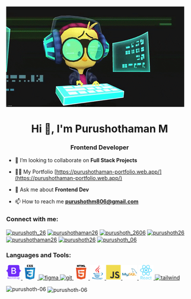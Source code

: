![Alt text](./ANIMATED%20GIF%202.gif)
<h1 align="center">Hi 👋, I'm Purushothaman M</h1>
<h3 align="center">Frontend Developer</h3>

- 👯 I’m looking to collaborate on **Full Stack Projects**

- 👨‍💻 My Portfolio [https://purushothaman-portfolio.web.app/](https://purushothaman-portfolio.web.app/)

- 💬 Ask me about **Frontend Dev**

- 📫 How to reach me **purushothm806@gmail.com**

<h3 align="left">Connect with me:</h3>
<p align="left">
<a href="https://dev.to/purushoth_26" target="blank"><img align="center" src="https://raw.githubusercontent.com/rahuldkjain/github-profile-readme-generator/master/src/images/icons/Social/devto.svg" alt="purushoth_26" height="30" width="40" /></a>
<a href="https://linkedin.com/in/purushothaman26" target="blank"><img align="center" src="https://raw.githubusercontent.com/rahuldkjain/github-profile-readme-generator/master/src/images/icons/Social/linked-in-alt.svg" alt="purushothaman26" height="30" width="40" /></a>
<a href="https://instagram.com/purushoth_2606" target="blank"><img align="center" src="https://raw.githubusercontent.com/rahuldkjain/github-profile-readme-generator/master/src/images/icons/Social/instagram.svg" alt="purushoth_2606" height="30" width="40" /></a>
<a href="https://dribbble.com/purushoth26" target="blank"><img align="center" src="https://raw.githubusercontent.com/rahuldkjain/github-profile-readme-generator/master/src/images/icons/Social/dribbble.svg" alt="purushoth26" height="30" width="40" /></a>
<a href="https://www.behance.net/purushothaman26" target="blank"><img align="center" src="https://raw.githubusercontent.com/rahuldkjain/github-profile-readme-generator/master/src/images/icons/Social/behance.svg" alt="purushothaman26" height="30" width="40" /></a>
<a href="https://www.codechef.com/users/purushoth26" target="blank"><img align="center" src="https://cdn.jsdelivr.net/npm/simple-icons@3.1.0/icons/codechef.svg" alt="purushoth26" height="30" width="40" /></a>
<a href="https://www.leetcode.com/purushoth_06" target="blank"><img align="center" src="https://raw.githubusercontent.com/rahuldkjain/github-profile-readme-generator/master/src/images/icons/Social/leet-code.svg" alt="purushoth_06" height="30" width="40" /></a>
</p>

<h3 align="left">Languages and Tools:</h3>
<p align="left"> <a href="https://getbootstrap.com" target="_blank" rel="noreferrer"> <img src="https://raw.githubusercontent.com/devicons/devicon/master/icons/bootstrap/bootstrap-plain-wordmark.svg" alt="bootstrap" width="40" height="40"/> </a> <a href="https://www.w3schools.com/css/" target="_blank" rel="noreferrer"> <img src="https://raw.githubusercontent.com/devicons/devicon/master/icons/css3/css3-original-wordmark.svg" alt="css3" width="40" height="40"/> </a> <a href="https://www.figma.com/" target="_blank" rel="noreferrer"> <img src="https://www.vectorlogo.zone/logos/figma/figma-icon.svg" alt="figma" width="40" height="40"/> </a> <a href="https://git-scm.com/" target="_blank" rel="noreferrer"> <img src="https://www.vectorlogo.zone/logos/git-scm/git-scm-icon.svg" alt="git" width="40" height="40"/> </a> <a href="https://www.w3.org/html/" target="_blank" rel="noreferrer"> <img src="https://raw.githubusercontent.com/devicons/devicon/master/icons/html5/html5-original-wordmark.svg" alt="html5" width="40" height="40"/> </a> <a href="https://www.java.com" target="_blank" rel="noreferrer"> <img src="https://raw.githubusercontent.com/devicons/devicon/master/icons/java/java-original.svg" alt="java" width="40" height="40"/> </a> <a href="https://developer.mozilla.org/en-US/docs/Web/JavaScript" target="_blank" rel="noreferrer"> <img src="https://raw.githubusercontent.com/devicons/devicon/master/icons/javascript/javascript-original.svg" alt="javascript" width="40" height="40"/> </a> <a href="https://www.mysql.com/" target="_blank" rel="noreferrer"> <img src="https://raw.githubusercontent.com/devicons/devicon/master/icons/mysql/mysql-original-wordmark.svg" alt="mysql" width="40" height="40"/> </a> <a href="https://reactjs.org/" target="_blank" rel="noreferrer"> <img src="https://raw.githubusercontent.com/devicons/devicon/master/icons/react/react-original-wordmark.svg" alt="react" width="40" height="40"/> </a> <a href="https://tailwindcss.com/" target="_blank" rel="noreferrer"> <img src="https://www.vectorlogo.zone/logos/tailwindcss/tailwindcss-icon.svg" alt="tailwind" width="40" height="40"/> </a> </p>

<p><img align="left" src="https://github-readme-stats.vercel.app/api/top-langs?username=purushoth-06&show_icons=true&locale=en&layout=compact" alt="purushoth-06" /></p>

<p>&nbsp;<img align="center" src="https://github-readme-stats.vercel.app/api?username=purushoth-06&show_icons=true&locale=en" alt="purushoth-06" /></p>

